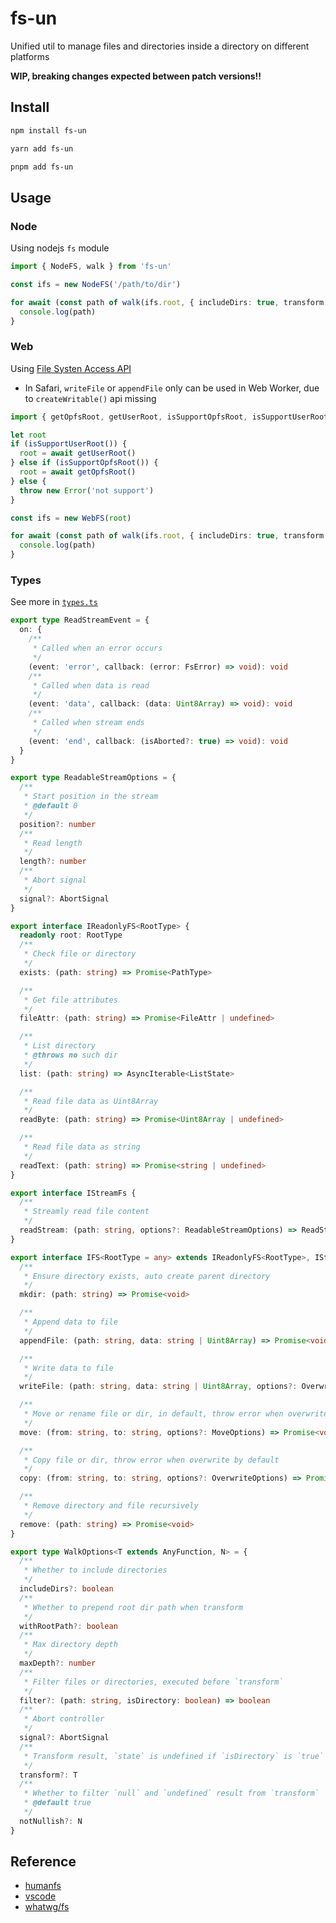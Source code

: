 # fs-un

Unified util to manage files and directories inside a directory on different platforms

**WIP, breaking changes expected between patch versions!!**

## Install

```sh
npm install fs-un
```

```sh
yarn add fs-un
```

```sh
pnpm add fs-un
```

## Usage

### Node

Using nodejs `fs` module

```ts
import { NodeFS, walk } from 'fs-un'

const ifs = new NodeFS('/path/to/dir')

for await (const path of walk(ifs.root, { includeDirs: true, transform: (path, isDirectory) => path })) {
  console.log(path)
}
```

### Web

Using [File Systen Access API](https://developer.mozilla.org/en-US/docs/Web/API/File_System_API)

- In Safari, `writeFile` or `appendFile` only can be used in Web Worker, due to `createWritable()` api missing

```ts
import { getOpfsRoot, getUserRoot, isSupportOpfsRoot, isSupportUserRoot, walk, WebFS } from 'fs-un/web'

let root
if (isSupportUserRoot()) {
  root = await getUserRoot()
} else if (isSupportOpfsRoot()) {
  root = await getOpfsRoot()
} else {
  throw new Error('not support')
}

const ifs = new WebFS(root)

for await (const path of walk(ifs.root, { includeDirs: true, transform: (path, fileHandle) => path })) {
  console.log(path)
}
```

### Types

See more in [`types.ts`](src/types.ts)

```ts
export type ReadStreamEvent = {
  on: {
    /**
     * Called when an error occurs
     */
    (event: 'error', callback: (error: FsError) => void): void
    /**
     * Called when data is read
     */
    (event: 'data', callback: (data: Uint8Array) => void): void
    /**
     * Called when stream ends
     */
    (event: 'end', callback: (isAborted?: true) => void): void
  }
}

export type ReadableStreamOptions = {
  /**
   * Start position in the stream
   * @default 0
   */
  position?: number
  /**
   * Read length
   */
  length?: number
  /**
   * Abort signal
   */
  signal?: AbortSignal
}

export interface IReadonlyFS<RootType> {
  readonly root: RootType
  /**
   * Check file or directory
   */
  exists: (path: string) => Promise<PathType>

  /**
   * Get file attributes
   */
  fileAttr: (path: string) => Promise<FileAttr | undefined>

  /**
   * List directory
   * @throws no such dir
   */
  list: (path: string) => AsyncIterable<ListState>

  /**
   * Read file data as Uint8Array
   */
  readByte: (path: string) => Promise<Uint8Array | undefined>

  /**
   * Read file data as string
   */
  readText: (path: string) => Promise<string | undefined>
}

export interface IStreamFs {
  /**
   * Streamly read file content
   */
  readStream: (path: string, options?: ReadableStreamOptions) => ReadStreamEvent
}

export interface IFS<RootType = any> extends IReadonlyFS<RootType>, IStreamFs {
  /**
   * Ensure directory exists, auto create parent directory
   */
  mkdir: (path: string) => Promise<void>

  /**
   * Append data to file
   */
  appendFile: (path: string, data: string | Uint8Array) => Promise<void>

  /**
   * Write data to file
   */
  writeFile: (path: string, data: string | Uint8Array, options?: OverwriteOptions) => Promise<void>

  /**
   * Move or rename file or dir, in default, throw error when overwrite by default
   */
  move: (from: string, to: string, options?: MoveOptions) => Promise<void>

  /**
   * Copy file or dir, throw error when overwrite by default
   */
  copy: (from: string, to: string, options?: OverwriteOptions) => Promise<void>

  /**
   * Remove directory and file recursively
   */
  remove: (path: string) => Promise<void>
}

export type WalkOptions<T extends AnyFunction, N> = {
  /**
   * Whether to include directories
   */
  includeDirs?: boolean
  /**
   * Whether to prepend root dir path when transform
   */
  withRootPath?: boolean
  /**
   * Max directory depth
   */
  maxDepth?: number
  /**
   * Filter files or directories, executed before `transform`
   */
  filter?: (path: string, isDirectory: boolean) => boolean
  /**
   * Abort controller
   */
  signal?: AbortSignal
  /**
   * Transform result, `state` is undefined if `isDirectory` is `true`
   */
  transform?: T
  /**
   * Whether to filter `null` and `undefined` result from `transform`
   * @default true
   */
  notNullish?: N
}
```

## Reference

- [humanfs](https://github.com/humanwhocodes/humanfs/blob/main/packages/web/src/web-hfs.js)
- [vscode](https://github.com/microsoft/vscode/blob/main/src/vs/platform/files/browser/htmlFileSystemProvider.ts)
- [whatwg/fs](https://github.com/whatwg/fs/blob/main/proposals/MovingNonOpfsFiles.md)
